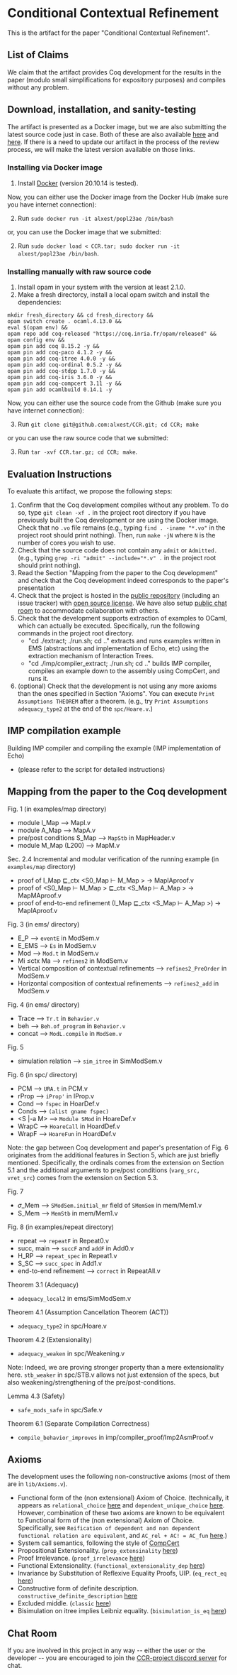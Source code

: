 # Conditional Contextual Refinement

This is the artifact for the paper "Conditional Contextual Refinement".

## List of Claims
We claim that the artifact provides Coq development for the results in
the paper (modulo small simplifications for expository purposes) and
compiles without any problem.

## Download, installation, and sanity-testing
The artifact is presented as a Docker image, but we are also
submitting the latest source code just in case. Both of these are also
available [here](https://github.com/alxest/CCR) and
[here](https://hub.docker.com/repository/docker/alxest/popl23ae).  If
there is a need to update our artifact in the process of the review
process, we will make the latest version available on those links.

### Installing via Docker image
1. Install [Docker](https://www.docker.com/) (version 20.10.14 is
tested).

Now, you can either use the Docker image from the Docker Hub (make
sure you have internet connection):

2. Run `sudo docker run -it alxest/popl23ae /bin/bash`

or, you can use the Docker image that we submitted:

2. Run `sudo docker load < CCR.tar; sudo docker run -it alxest/popl23ae /bin/bash`.


### Installing manually with raw source code
1. Install opam in your system with the version at least 2.1.0.
2. Make a fresh directorcy, install a local opam switch and install the dependencies:
```
mkdir fresh_directory && cd fresh_directory &&
opam switch create . ocaml.4.13.0 &&
eval $(opam env) &&
opam repo add coq-released "https://coq.inria.fr/opam/released" &&
opam config env &&
opam pin add coq 8.15.2 -y &&
opam pin add coq-paco 4.1.2 -y &&
opam pin add coq-itree 4.0.0 -y &&
opam pin add coq-ordinal 0.5.2 -y &&
opam pin add coq-stdpp 1.7.0 -y &&
opam pin add coq-iris 3.6.0 -y &&
opam pin add coq-compcert 3.11 -y &&
opam pin add ocamlbuild 0.14.1 -y
```

Now, you can either use the source code from the Github (make sure you
have internet connection):

3. Run `git clone git@github.com:alxest/CCR.git; cd CCR; make`

or you can use the raw source code that we submitted:

3. Run `tar -xvf CCR.tar.gz; cd CCR; make`.

## Evaluation Instructions
To evaluate this artifact, we propose the following steps:
1. Confirm that the Coq development compiles without any problem.  To
   do so, type `git clean -xf .` in the project root directory if you
   have previously built the Coq development or are using the Docker
   image. Check that no `.vo` file remains (e.g., typing `find
   . -iname "*.vo"` in the project root should print nothing). Then,
   run `make -jN` where `N` is the number of cores you wish to use.
2. Check that the source code does not contain any `admit` or
   `Admitted.` (e.g., typing `grep -ri "admit" --include="*.v" .`  in
   the project root should print nothing).
3. Read the Section "Mapping from the paper to the Coq development"
   and check that the Coq development indeed corresponds to the
   paper's presentation
4. Check that the project is hosted in the [public
   repository](https://github.com/alxest/CCR) (including an issue
   tracker) with [open source
   license](https://github.com/alxest/CCR/blob/popl23ae/LICENSE). We
   have also setup [public chat room](https://discord.gg/jQezqzJZ) to
   accommodate collaboration with others.
5. Check that the development supports extraction of examples to
   OCaml, which can actually be executed. Specifically, run the
   following commands in the project root directory.
   - "cd ./extract; ./run.sh; cd .." extracts and runs examples
     written in EMS (abstractions and implementation of Echo, etc)
     using the extraction mechanism of Interaction Trees.
   - "cd ./imp/compiler_extract; ./run.sh; cd .." builds IMP compiler,
     compiles an example down to the assembly using CompCert, and runs
     it.
6. (optional) Check that the development is not using any more axioms
   than the ones specified in Section "Axioms". You can execute `Print
   Assumptions THEOREM` after a theorem. (e.g., try `Print Assumptions
   adequacy_type2` at the end of the `spc/Hoare.v`.)
   

## IMP compilation example
Building IMP compiler and compiling the example (IMP implementation of Echo)
-  (please refer to the script for detailed instructions) 

## Mapping from the paper to the Coq development
Fig. 1
(in examples/map directory)
- module I_Map --> MapI.v
- module A_Map --> MapA.v
- pre/post conditions S_Map --> `MapStb` in MapHeader.v
- module M_Map (L200) --> MapM.v

Sec. 2.4 Incremental and modular verification of the running example
(in `examples/map` directory)
- proof of I_Map ⊑_ctx <S0_Map ⊢ M_Map > -> MapIAproof.v
- proof of <S0_Map ⊢ M_Map > ⊑_ctx <S_Map ⊢ A_Map > -> MapMAproof.v
- proof of end-to-end refinement (I_Map ⊑_ctx <S_Map ⊢ A_Map >) -> MapIAproof.v

Fig. 3
(in ems/ directory)
- E_P --> `eventE` in ModSem.v
- E_EMS --> `Es` in ModSem.v
- Mod --> `Mod.t` in ModSem.v
- Mi ≤ctx Ma --> `refines2` in ModSem.v
- Vertical composition of contextual refinements --> `refines2_PreOrder` in ModSem.v
- Horizontal composition of contextual refinements --> `refines2_add` in ModSem.v

Fig. 4
(in ems/ directory)
- Trace --> `Tr.t` in `Behavior.v`
- beh --> `Beh.of_program` in `Behavior.v`
- concat --> `ModL.compile` in `ModSem.v`

Fig. 5
- simulation relation --> `sim_itree` in SimModSem.v

Fig. 6
(in spc/ directory)
- PCM --> `URA.t` in PCM.v
- rProp --> `iProp'` in IProp.v
- Cond --> `fspec` in HoarDef.v
- Conds --> `(alist gname fspec)`
- <S |-a M> --> `Module SMod` in HoareDef.v
- WrapC --> `HoareCall` in HoardDef.v
- WrapF --> `HoareFun` in HoardDef.v 

Note: the gap between Coq development and paper's presentation of
Fig. 6 originates from the additional features in Section 5, which are
just briefly mentioned. Specifically, the ordinals comes from the
extension on Section 5.1 and the additional arguments to pre/post
conditions (`varg_src, vret_src`) comes from the extension on Section
5.3.

Fig. 7
- 𝜎_Mem --> `SModSem.initial_mr` field of `SMemSem` in mem/Mem1.v
- S_Mem --> `MemStb` in mem/Mem1.v

Fig. 8
(in examples/repeat directory)
- repeat --> `repeatF` in Repeat0.v
- succ, main --> `succF` and `addF` in Add0.v
- H_RP --> `repeat_spec` in Repeat1.v
- S_SC --> `succ_spec` in Add1.v
- end-to-end refinement --> `correct` in RepeatAll.v

Theorem 3.1 (Adequacy)
- `adequacy_local2` in ems/SimModSem.v

Theorem 4.1 (Assumption Cancellation Theorem (ACT))
- `adequacy_type2` in spc/Hoare.v

Theorem 4.2 (Extensionality)
- `adequacy_weaken` in spc/Weakening.v

Note: Indeed, we are proving stronger property than a mere
extensionality here. `stb_weaker` in spc/STB.v allows not just
extension of the specs, but also weakening/strengthening of the
pre/post-conditions.

Lemma 4.3 (Safety)
- `safe_mods_safe` in spc/Safe.v

Theorem 6.1 (Separate Compilation Correctness)
- `compile_behavior_improves` in imp/compiler_proof/Imp2AsmProof.v

## Axioms
The development uses the following non-constructive axioms (most of them are in `lib/Axioms.v`).
- Functional form of the (non extensional) Axiom of Choice.
  (technically, it appears as `relational_choice`
  [here](https://coq.inria.fr/library/Coq.Logic.RelationalChoice.html)
  and `dependent_unique_choice`
  [here](https://coq.inria.fr/library/Coq.Logic.ClassicalUniqueChoice.html).
  However, combination of these two axioms are known to be equivalent
  to Functional form of the (non extensional) Axiom of Choice.
  Specifically, see `Reification of dependent and non dependent
  functional relation are equivalent`, and `AC_rel + AC! = AC_fun`
  [here](https://coq.inria.fr/library/Coq.Logic.ChoiceFacts.html).)
- System call semantics, following the style of [CompCert](https://github.com/AbsInt/CompCert/blob/master/common/Events.v#L1483)
- Propositional Extensionality. (`prop_extensinality` [here](https://coq.inria.fr/library/Coq.Logic.ClassicalFacts.html))
- Proof Irrelevance. (`proof_irrelevance` [here](https://coq.inria.fr/library/Coq.Logic.ClassicalFacts.html))
- Functional Extensionality. (`functional_extensionality_dep` [here](https://coq.inria.fr/library/Coq.Logic.FunctionalExtensionality.html))
- Invariance by Substitution of Reflexive Equality Proofs, UIP. (`eq_rect_eq` [here](https://coq.inria.fr/library/Coq.Logic.Eqdep.html))
- Constructive form of definite description. `constructive_definite_description` [here](https://coq.inria.fr/library/Coq.Logic.Description.html)
- Excluded middle. (`classic` [here](https://coq.inria.fr/library/Coq.Logic.Classical_Prop.html))
- Bisimulation on itree implies Leibniz equality. (`bisimulation_is_eq` [here](https://github.com/DeepSpec/InteractionTrees/blob/master/theories/Eq/EqAxiom.v#L18))

## Chat Room
If you are involved in this project in any way -- either the user or
the developer -- you are encouraged to join the [CCR-project discord
server](https://discord.gg/jQezqzJZ) for chat.
